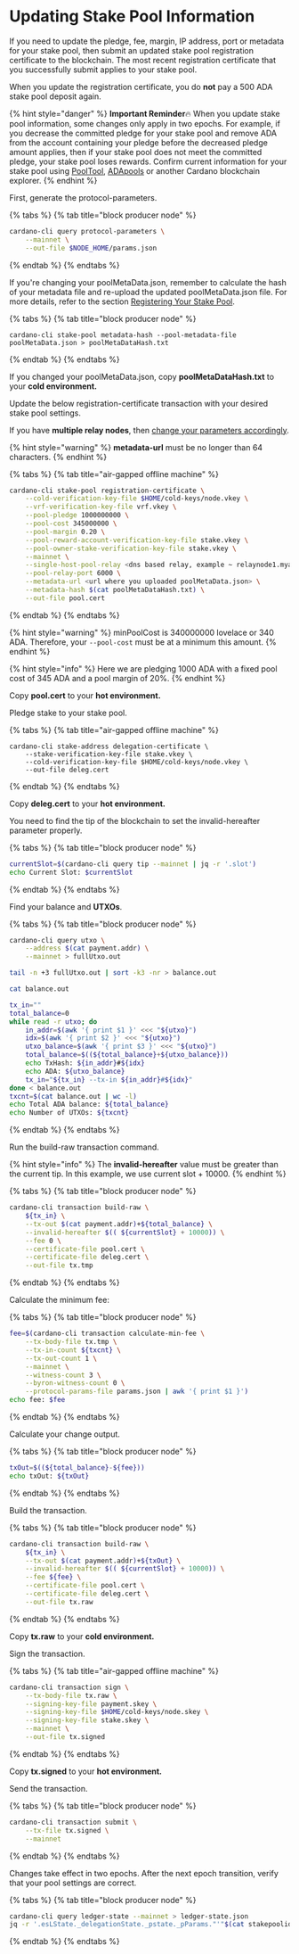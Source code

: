 # Updating Stake Pool Information

If you need to update the pledge, fee, margin, IP address, port or metadata for your stake pool, then submit an updated stake pool registration certificate to the blockchain. The most recent registration certificate that you successfully submit applies to your stake pool.

When you update the registration certificate, you do **not** pay a 500 ADA stake pool deposit again.

{% hint style="danger" %}
**Important Reminder**:fire: When you update stake pool information, some changes only apply in two epochs. For example, if you decrease the committed pledge for your stake pool and remove ADA from the account containing your pledge before the decreased pledge amount applies, then if your stake pool does not meet the committed pledge, your stake pool loses rewards. Confirm current information for your stake pool using [PoolTool](https://pooltool.io/), [ADApools](https://adapools.org) or another Cardano blockchain explorer.
{% endhint %}
<!-- Testing:
May 7, 2022 - Based on cardanoscan:
- Changing metadata, such as the margin or committed pledge, is updated for the pool in the next epoch.
- However, changes to stake and margin are applied, and rewards are distributed, two epochs later-- that is, five days after the epoch in which the changes are applied ends. -->

First, generate the protocol-parameters.

{% tabs %}
{% tab title="block producer node" %}
```bash
cardano-cli query protocol-parameters \
    --mainnet \
    --out-file $NODE_HOME/params.json
```
{% endtab %}
{% endtabs %}

If you're changing your poolMetaData.json, remember to calculate the hash of your metadata file and re-upload the updated poolMetaData.json file. For more details, refer to the section [Registering Your Stake Pool](../part-iii-operation/registering-your-stake-pool.md).

{% tabs %}
{% tab title="block producer node" %}
```
cardano-cli stake-pool metadata-hash --pool-metadata-file poolMetaData.json > poolMetaDataHash.txt
```
{% endtab %}
{% endtabs %}

If you changed your poolMetaData.json, copy **poolMetaDataHash.txt** to your **cold environment.**

Update the below registration-certificate transaction with your desired stake pool settings.

If you have **multiple relay nodes**, then [change your parameters accordingly](../part-iii-operation/registering-your-stake-pool.md#multiplerelays).

{% hint style="warning" %}
**metadata-url** must be no longer than 64 characters.
{% endhint %}

{% tabs %}
{% tab title="air-gapped offline machine" %}
```bash
cardano-cli stake-pool registration-certificate \
    --cold-verification-key-file $HOME/cold-keys/node.vkey \
    --vrf-verification-key-file vrf.vkey \
    --pool-pledge 1000000000 \
    --pool-cost 345000000 \
    --pool-margin 0.20 \
    --pool-reward-account-verification-key-file stake.vkey \
    --pool-owner-stake-verification-key-file stake.vkey \
    --mainnet \
    --single-host-pool-relay <dns based relay, example ~ relaynode1.myadapoolnamerocks.com> \
    --pool-relay-port 6000 \
    --metadata-url <url where you uploaded poolMetaData.json> \
    --metadata-hash $(cat poolMetaDataHash.txt) \
    --out-file pool.cert
```
{% endtab %}
{% endtabs %}

{% hint style="warning" %}
minPoolCost is 340000000 lovelace or 340 ADA. Therefore, your `--pool-cost` must be at a minimum this amount.
{% endhint %}

{% hint style="info" %}
Here we are pledging 1000 ADA with a fixed pool cost of 345 ADA and a pool margin of 20%.
{% endhint %}

Copy **pool.cert** to your **hot environment.**

Pledge stake to your stake pool.

{% tabs %}
{% tab title="air-gapped offline machine" %}
```
cardano-cli stake-address delegation-certificate \
    --stake-verification-key-file stake.vkey \
    --cold-verification-key-file $HOME/cold-keys/node.vkey \
    --out-file deleg.cert
```
{% endtab %}
{% endtabs %}

Copy **deleg.cert** to your **hot environment.**

You need to find the tip of the blockchain to set the invalid-hereafter parameter properly.

{% tabs %}
{% tab title="block producer node" %}
```bash
currentSlot=$(cardano-cli query tip --mainnet | jq -r '.slot')
echo Current Slot: $currentSlot
```
{% endtab %}
{% endtabs %}

Find your balance and **UTXOs**.

{% tabs %}
{% tab title="block producer node" %}
```bash
cardano-cli query utxo \
    --address $(cat payment.addr) \
    --mainnet > fullUtxo.out

tail -n +3 fullUtxo.out | sort -k3 -nr > balance.out

cat balance.out

tx_in=""
total_balance=0
while read -r utxo; do
    in_addr=$(awk '{ print $1 }' <<< "${utxo}")
    idx=$(awk '{ print $2 }' <<< "${utxo}")
    utxo_balance=$(awk '{ print $3 }' <<< "${utxo}")
    total_balance=$((${total_balance}+${utxo_balance}))
    echo TxHash: ${in_addr}#${idx}
    echo ADA: ${utxo_balance}
    tx_in="${tx_in} --tx-in ${in_addr}#${idx}"
done < balance.out
txcnt=$(cat balance.out | wc -l)
echo Total ADA balance: ${total_balance}
echo Number of UTXOs: ${txcnt}
```
{% endtab %}
{% endtabs %}

Run the build-raw transaction command.

{% hint style="info" %}
The **invalid-hereafter** value must be greater than the current tip. In this example, we use current slot + 10000.
{% endhint %}

{% tabs %}
{% tab title="block producer node" %}
```bash
cardano-cli transaction build-raw \
    ${tx_in} \
    --tx-out $(cat payment.addr)+${total_balance} \
    --invalid-hereafter $(( ${currentSlot} + 10000)) \
    --fee 0 \
    --certificate-file pool.cert \
    --certificate-file deleg.cert \
    --out-file tx.tmp
```
{% endtab %}
{% endtabs %}

Calculate the minimum fee:

{% tabs %}
{% tab title="block producer node" %}
```bash
fee=$(cardano-cli transaction calculate-min-fee \
    --tx-body-file tx.tmp \
    --tx-in-count ${txcnt} \
    --tx-out-count 1 \
    --mainnet \
    --witness-count 3 \
    --byron-witness-count 0 \
    --protocol-params-file params.json | awk '{ print $1 }')
echo fee: $fee
```
{% endtab %}
{% endtabs %}

Calculate your change output.

{% tabs %}
{% tab title="block producer node" %}
```bash
txOut=$((${total_balance}-${fee}))
echo txOut: ${txOut}
```
{% endtab %}
{% endtabs %}

Build the transaction.

{% tabs %}
{% tab title="block producer node" %}
```bash
cardano-cli transaction build-raw \
    ${tx_in} \
    --tx-out $(cat payment.addr)+${txOut} \
    --invalid-hereafter $(( ${currentSlot} + 10000)) \
    --fee ${fee} \
    --certificate-file pool.cert \
    --certificate-file deleg.cert \
    --out-file tx.raw
```
{% endtab %}
{% endtabs %}

Copy **tx.raw** to your **cold environment.**

Sign the transaction.

{% tabs %}
{% tab title="air-gapped offline machine" %}
```bash
cardano-cli transaction sign \
    --tx-body-file tx.raw \
    --signing-key-file payment.skey \
    --signing-key-file $HOME/cold-keys/node.skey \
    --signing-key-file stake.skey \
    --mainnet \
    --out-file tx.signed
```
{% endtab %}
{% endtabs %}

Copy **tx.signed** to your **hot environment.**

Send the transaction.

{% tabs %}
{% tab title="block producer node" %}
```bash
cardano-cli transaction submit \
    --tx-file tx.signed \
    --mainnet
```
{% endtab %}
{% endtabs %}

Changes take effect in two epochs. After the next epoch transition, verify that your pool settings are correct.

{% tabs %}
{% tab title="block producer node" %}
```bash
cardano-cli query ledger-state --mainnet > ledger-state.json
jq -r '.esLState._delegationState._pstate._pParams."'"$(cat stakepoolid.txt)"'"  // empty' ledger-state.json
```
{% endtab %}
{% endtabs %}
